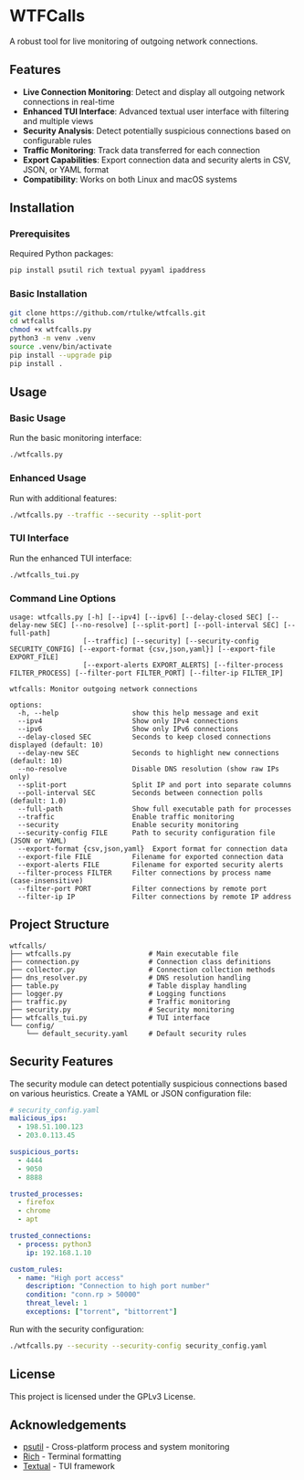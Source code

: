# WTFCalls

A robust tool for live monitoring of outgoing network connections.

## Features

- **Live Connection Monitoring**: Detect and display all outgoing network connections in real-time
- **Enhanced TUI Interface**: Advanced textual user interface with filtering and multiple views
- **Security Analysis**: Detect potentially suspicious connections based on configurable rules
- **Traffic Monitoring**: Track data transferred for each connection
- **Export Capabilities**: Export connection data and security alerts in CSV, JSON, or YAML format
- **Compatibility**: Works on both Linux and macOS systems

## Installation

### Prerequisites

Required Python packages:
```bash
pip install psutil rich textual pyyaml ipaddress
```

### Basic Installation

```bash
git clone https://github.com/rtulke/wtfcalls.git
cd wtfcalls
chmod +x wtfcalls.py
python3 -m venv .venv
source .venv/bin/activate
pip install --upgrade pip
pip install .
```

## Usage

### Basic Usage

Run the basic monitoring interface:

```bash
./wtfcalls.py
```

### Enhanced Usage

Run with additional features:

```bash
./wtfcalls.py --traffic --security --split-port
```

### TUI Interface

Run the enhanced TUI interface:

```bash
./wtfcalls_tui.py
```

### Command Line Options

```
usage: wtfcalls.py [-h] [--ipv4] [--ipv6] [--delay-closed SEC] [--delay-new SEC] [--no-resolve] [--split-port] [--poll-interval SEC] [--full-path]
                  [--traffic] [--security] [--security-config SECURITY_CONFIG] [--export-format {csv,json,yaml}] [--export-file EXPORT_FILE]
                  [--export-alerts EXPORT_ALERTS] [--filter-process FILTER_PROCESS] [--filter-port FILTER_PORT] [--filter-ip FILTER_IP]

wtfcalls: Monitor outgoing network connections

options:
  -h, --help                  show this help message and exit
  --ipv4                      Show only IPv4 connections
  --ipv6                      Show only IPv6 connections
  --delay-closed SEC          Seconds to keep closed connections displayed (default: 10)
  --delay-new SEC             Seconds to highlight new connections (default: 10)
  --no-resolve                Disable DNS resolution (show raw IPs only)
  --split-port                Split IP and port into separate columns
  --poll-interval SEC         Seconds between connection polls (default: 1.0)
  --full-path                 Show full executable path for processes
  --traffic                   Enable traffic monitoring
  --security                  Enable security monitoring
  --security-config FILE      Path to security configuration file (JSON or YAML)
  --export-format {csv,json,yaml}  Export format for connection data
  --export-file FILE          Filename for exported connection data
  --export-alerts FILE        Filename for exported security alerts
  --filter-process FILTER     Filter connections by process name (case-insensitive)
  --filter-port PORT          Filter connections by remote port
  --filter-ip IP              Filter connections by remote IP address
```

## Project Structure

```
wtfcalls/
├── wtfcalls.py                   # Main executable file
├── connection.py                 # Connection class definitions
├── collector.py                  # Connection collection methods
├── dns_resolver.py               # DNS resolution handling
├── table.py                      # Table display handling
├── logger.py                     # Logging functions
├── traffic.py                    # Traffic monitoring
├── security.py                   # Security monitoring
├── wtfcalls_tui.py               # TUI interface
└── config/
    └── default_security.yaml     # Default security rules
```

## Security Features

The security module can detect potentially suspicious connections based on various heuristics. Create a YAML or JSON configuration file:

```yaml
# security_config.yaml
malicious_ips:
  - 198.51.100.123
  - 203.0.113.45

suspicious_ports:
  - 4444
  - 9050
  - 8888

trusted_processes:
  - firefox
  - chrome
  - apt

trusted_connections:
  - process: python3
    ip: 192.168.1.10

custom_rules:
  - name: "High port access"
    description: "Connection to high port number"
    condition: "conn.rp > 50000"
    threat_level: 1
    exceptions: ["torrent", "bittorrent"]
```

Run with the security configuration:

```bash
./wtfcalls.py --security --security-config security_config.yaml
```

## License

This project is licensed under the GPLv3 License.

## Acknowledgements

- [psutil](https://github.com/giampaolo/psutil) - Cross-platform process and system monitoring
- [Rich](https://github.com/Textualize/rich) - Terminal formatting 
- [Textual](https://github.com/Textualize/textual) - TUI framework
